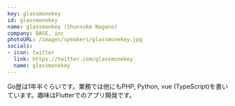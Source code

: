 ```yaml
---
key: glassmonekey
id: glassmonekey
name: glassmonkey (Shunsuke Nagano)
company: BASE, inc
photoURL: /images/speakers/glassmonekey.jpg
socials:
- icon: twitter
  link: https://twitter.com/glassmonekey
  name: glassmonekey
---
```

Go歴は1年半ぐらいです。業務では他にもPHP, Python, vue (TypeScript)を書いています。趣味はFlutterでのアプリ開発です。